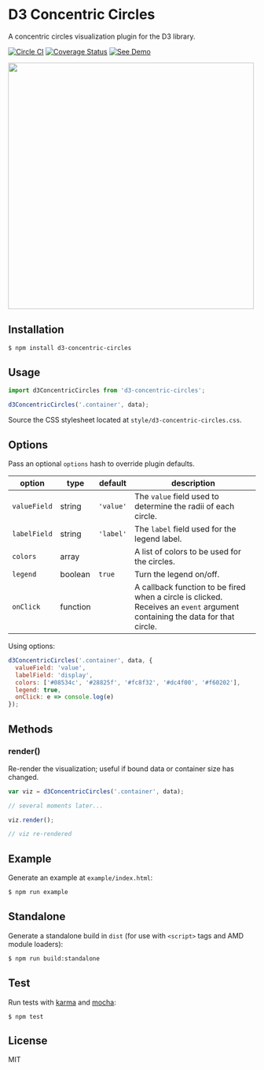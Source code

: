 # D3 Concentric Circles

A concentric circles visualization plugin for the D3 library.

[![Circle CI](https://circleci.com/gh/zakangelle/d3-concentric-circles/tree/master.svg?style=shield)](https://circleci.com/gh/zakangelle/d3-concentric-circles/tree/master) [![Coverage Status](https://img.shields.io/coveralls/zakangelle/d3-concentric-circles.svg)](https://coveralls.io/github/zakangelle/d3-concentric-circles?branch=master) [![See Demo](https://img.shields.io/badge/see-demo-28825f.svg)](https://dl.dropboxusercontent.com/u/21334841/demos/d3-concentric-circles/index.html)

<a href="https://dl.dropboxusercontent.com/u/21334841/demos/d3-concentric-circles/index.html">
  <img src='https://www.dropbox.com/s/8mbouimb3pnez9t/d3-concentric-circles.png?raw=1' width='500px' />
</a>

## Installation

```sh
$ npm install d3-concentric-circles
```

## Usage

```js
import d3ConcentricCircles from 'd3-concentric-circles';

d3ConcentricCircles('.container', data);
```

Source the CSS stylesheet located at `style/d3-concentric-circles.css`.

## Options

Pass an optional `options` hash to override plugin defaults.

| option        | type      | default   | description                                                   |
|---------------|-----------|-----------|---------------------------------------------------------------|
| `valueField`  | string    | `'value'` | The `value` field used to determine the radii of each circle. |
| `labelField`  | string    | `'label'` | The `label` field used for the legend label.                  |
| `colors`      | array     |           | A list of colors to be used for the circles.                  |
| `legend`      | boolean   | `true`    | Turn the legend on/off.                                       |
| `onClick`     | function  |           | A callback function to be fired when a circle is clicked. Receives an `event` argument containing the data for that circle.                                                 |

Using options:
```js
d3ConcentricCircles('.container', data, {
  valueField: 'value',
  labelField: 'display',
  colors: ['#08534c', '#28825f', '#fc8f32', '#dc4f00', '#f60202'],
  legend: true,
  onClick: e => console.log(e)
});
```

## Methods

### render()
Re-render the visualization; useful if bound data or container size has changed.

```js
var viz = d3ConcentricCircles('.container', data);

// several moments later...

viz.render();

// viz re-rendered
```

## Example

Generate an example at `example/index.html`:

```sh
$ npm run example
```

## Standalone

Generate a standalone build in `dist` (for use with `<script>` tags and AMD module loaders):

```sh
$ npm run build:standalone
```

## Test

Run tests with [karma](https://karma-runner.github.io) and [mocha](https://mochajs.org/):

```
$ npm test
```

## License

MIT

